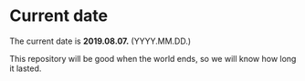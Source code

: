 # Current date

The current date is **2019.08.07.** (YYYY.MM.DD.)

This repository will be good when the world ends, so we will know how long it lasted.